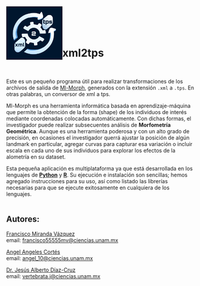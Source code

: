 <br> <img src="/images/xml2tps-logo.png" align="left" width="150">
<br><br><br><br>

# **xml2tps**

 <br>

Este es un pequeño programa útil para realizar transformaciones de los
archivos de salida de [Ml-Morph](https://github.com/agporto/ml-morph),
generados con la extensión `.xml` a `.tps`. En otras palabras, un
conversor de xml a tps.

Ml-Morph es una herramienta informática basada en aprendizaje-máquina
que permite la obtención de la forma (shape) de los individuos de
interés mediante coordenadas colocadas automáticamente. Con dichas
formas, el investigador puede realizar subsecuentes análisis de
**Morfometría Geométrica**. Aunque es una herramienta poderosa y con un
alto grado de precisión, en ocasiones el investigador querrá ajustar la
posición de algún landmark en particular, agregar curvas para capturar
esa variación o incluir escala en cada uno de sus individuos para
explorar los efectos de la alometría en su dataset.

Esta pequeña aplicación es multiplataforma ya que está desarrollada en
los lenguajes de [**Python**](/Spanish/Python) y [**R**](/Spanish/R). Su ejecución e instalación son
sencillas; hemos agregado instrucciones para su uso, así como listado
las librerías necesarias para que se ejecute exitosamente en cualquiera
de los lenguajes. <br> <br> 

## **Autores**:  
[Francisco Miranda Vázquez](https://github.com/MVFran)  
email: <francisco55555mv@ciencias.unam.mx>

[Angel Angeles Cortés](https://github.com/4ngel19)  
email: <angel_10@ciencias.unam.mx>

[Dr. Jesús Alberto Díaz-Cruz](https://github.com/ChuchoDC)  
email: <vertebrata.j@ciencias.unam.mx> 